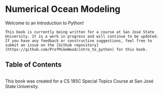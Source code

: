 # Numerical Ocean Modeling

Welcome to an Introduction to Python!

```{note}
This book is currently being written for a course at San José State University. It is a work in progress and will continue to be updated. If you have any feedback or constructive suggestions, feel free to submit an issue on the [Github repository](https://github.com/ProfMikeWood/intro_to_python) for this book.
```

## Table of Contents
```{tableofcontents}
```

This book was created for a CS 185C Special Topics Course at San José State University.

